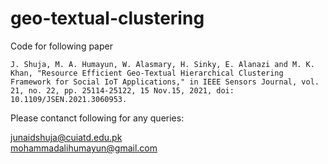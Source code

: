 # geo-textual-clustering

Code for following paper

```
J. Shuja, M. A. Humayun, W. Alasmary, H. Sinky, E. Alanazi and M. K. Khan, "Resource Efficient Geo-Textual Hierarchical Clustering Framework for Social IoT Applications," in IEEE Sensors Journal, vol. 21, no. 22, pp. 25114-25122, 15 Nov.15, 2021, doi: 10.1109/JSEN.2021.3060953.
```

Please contanct following for any queries:

junaidshuja@cuiatd.edu.pk  
mohammadalihumayun@gmail.com
